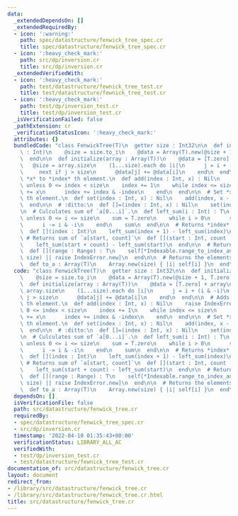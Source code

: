 ```yaml
---
data:
  _extendedDependsOn: []
  _extendedRequiredBy:
  - icon: ':warning:'
    path: spec/datastructure/fenwick_tree_spec.cr
    title: spec/datastructure/fenwick_tree_spec.cr
  - icon: ':heavy_check_mark:'
    path: src/dp/inversion.cr
    title: src/dp/inversion.cr
  _extendedVerifiedWith:
  - icon: ':heavy_check_mark:'
    path: test/datastructure/fewnick_tree_test.cr
    title: test/datastructure/fewnick_tree_test.cr
  - icon: ':heavy_check_mark:'
    path: test/dp/inversion_test.cr
    title: test/dp/inversion_test.cr
  _isVerificationFailed: false
  _pathExtension: cr
  _verificationStatusIcon: ':heavy_check_mark:'
  attributes: {}
  bundledCode: "class FenwickTree(T)\n  getter size : Int32\n\n  def initialize(size\
    \ : Int)\n    @size = size.to_i\n    @data = Array(T).new(@size + 1, T.zero)\n\
    \  end\n\n  def initialize(array : Array(T))\n    @data = [T.zero] + array\n \
    \   @size = array.size\n    (1...size).each do |i|\n      j = i + (i & -i)\n \
    \     next if j > size\n      @data[j] += @data[i]\n    end\n  end\n\n  # Adds\
    \ *x* to *index* th element.\n  def add(index : Int, x) : Nil\n    raise IndexError.new\
    \ unless 0 <= index < size\n    index += 1\n    while index <= size\n      @data[index]\
    \ += x\n      index += index & -index\n    end\n  end\n\n  # Set *x* to *index*\
    \ th element.\n  def set(index : Int, x) : Nil\n    add(index, x - self[index])\n\
    \  end\n\n  # :ditto:\n  def []=(index : Int, x) : Nil\n    set(index, x)\n  end\n\
    \n  # Culculates sum of `a[0...i]`.\n  def left_sum(i : Int) : T\n    raise IndexError.new\
    \ unless 0 <= i <= size\n    sum = T.zero\n    while i > 0\n      sum += @data[i]\n\
    \      i -= i & -i\n    end\n    sum\n  end\n\n  # Returns *index* th element.\n\
    \  def [](index : Int)\n    left_sum(index + 1) - left_sum(index)\n  end\n\n \
    \ # Returns sum of `a[start, count]`\n  def [](start : Int, count : Int) : T\n\
    \    left_sum(start + count) - left_sum(start)\n  end\n\n  # Returns sum of `a[range]`\n\
    \  def [](range : Range) : T\n    self[*Indexable.range_to_index_and_count(range,\
    \ size) || raise IndexError.new]\n  end\n\n  # Returns the elements as an Array.\n\
    \  def to_a : Array(T)\n    Array.new(size) { |i| self[i] }\n  end\nend\n"
  code: "class FenwickTree(T)\n  getter size : Int32\n\n  def initialize(size : Int)\n\
    \    @size = size.to_i\n    @data = Array(T).new(@size + 1, T.zero)\n  end\n\n\
    \  def initialize(array : Array(T))\n    @data = [T.zero] + array\n    @size =\
    \ array.size\n    (1...size).each do |i|\n      j = i + (i & -i)\n      next if\
    \ j > size\n      @data[j] += @data[i]\n    end\n  end\n\n  # Adds *x* to *index*\
    \ th element.\n  def add(index : Int, x) : Nil\n    raise IndexError.new unless\
    \ 0 <= index < size\n    index += 1\n    while index <= size\n      @data[index]\
    \ += x\n      index += index & -index\n    end\n  end\n\n  # Set *x* to *index*\
    \ th element.\n  def set(index : Int, x) : Nil\n    add(index, x - self[index])\n\
    \  end\n\n  # :ditto:\n  def []=(index : Int, x) : Nil\n    set(index, x)\n  end\n\
    \n  # Culculates sum of `a[0...i]`.\n  def left_sum(i : Int) : T\n    raise IndexError.new\
    \ unless 0 <= i <= size\n    sum = T.zero\n    while i > 0\n      sum += @data[i]\n\
    \      i -= i & -i\n    end\n    sum\n  end\n\n  # Returns *index* th element.\n\
    \  def [](index : Int)\n    left_sum(index + 1) - left_sum(index)\n  end\n\n \
    \ # Returns sum of `a[start, count]`\n  def [](start : Int, count : Int) : T\n\
    \    left_sum(start + count) - left_sum(start)\n  end\n\n  # Returns sum of `a[range]`\n\
    \  def [](range : Range) : T\n    self[*Indexable.range_to_index_and_count(range,\
    \ size) || raise IndexError.new]\n  end\n\n  # Returns the elements as an Array.\n\
    \  def to_a : Array(T)\n    Array.new(size) { |i| self[i] }\n  end\nend\n"
  dependsOn: []
  isVerificationFile: false
  path: src/datastructure/fenwick_tree.cr
  requiredBy:
  - spec/datastructure/fenwick_tree_spec.cr
  - src/dp/inversion.cr
  timestamp: '2022-04-10 01:35:43+00:00'
  verificationStatus: LIBRARY_ALL_AC
  verifiedWith:
  - test/dp/inversion_test.cr
  - test/datastructure/fewnick_tree_test.cr
documentation_of: src/datastructure/fenwick_tree.cr
layout: document
redirect_from:
- /library/src/datastructure/fenwick_tree.cr
- /library/src/datastructure/fenwick_tree.cr.html
title: src/datastructure/fenwick_tree.cr
---
```

